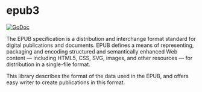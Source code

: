 epub3
=====

[![GoDoc](https://pkg.go.dev/badge/github.com/mdigger/epub3)](https://pkg.go.dev/github.com/mdigger/epub3)

The EPUB specification is a distribution and interchange format standard for digital publications and documents. EPUB defines a means of representing, packaging and encoding structured and semantically enhanced Web content — including HTML5, CSS, SVG, images, and other resources — for distribution in a single-file format.

This library describes the format of the data used in the EPUB, and offers easy writer to create publications in this format.
